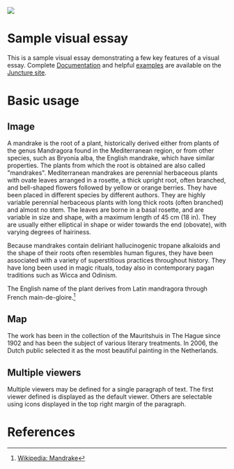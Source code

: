 <a href="https://juncture-digital.org"><img src="https://juncture-digital.org/images/ve-button.png"></a>

<param ve-config 
       title="Mandrake" 
       banner="https://iiif.juncture-digital.org/banner/?url=https://upload.wikimedia.org/wikipedia/commons/4/47/Bartholomeus_Johannes_van_Hove%2C_Het_Mauritshuis_te_Den_Haag.jpg" 
       layout="vertical">

<!-- Entities discussed throughout the essay are typically defined before the essay text and
     are thus available in all text.  Entity identifiers (QIDs) can be found in either
     Wikipedia or Wikidata (https://www.wikidata.org)> -->
<param ve-entity eid="Q212742"> <!-- genus Mandragora -->
<param ve-entity eid="Q157980"> <!-- Bryonia alba -->
<param ve-entity eid="Q59774"> <!-- Wicca -->
<param ve-entity eid="Q285441"> <!-- Odinism -->

# Sample visual essay

This is a sample visual essay demonstrating a few key features of a visual essay.  Complete [Documentation](https://juncture-digital.org/docs) and helpful [examples](https://juncture-digital.org/examples) are available on the [Juncture site](https://juncture-digital.org).
<param ve-image 
       manifest="https://iiif.juncture-digital.org/manifest/6dd738aed85597cac540ad31dd5818e86ef7f2918c7b43a9eb3123d5538e6e4c">

# Basic usage

## Image

A mandrake is the root of a plant, historically derived either from plants of the genus Mandragora found in the Mediterranean region, or from other species, such as Bryonia alba, the English mandrake, which have similar properties. The plants from which the root is obtained are also called "mandrakes". Mediterranean mandrakes are perennial herbaceous plants with ovate leaves arranged in a rosette, a thick upright root, often branched, and bell-shaped flowers followed by yellow or orange berries. They have been placed in different species by different authors. They are highly variable perennial herbaceous plants with long thick roots (often branched) and almost no stem. The leaves are borne in a basal rosette, and are variable in size and shape, with a maximum length of 45 cm (18 in). They are usually either elliptical in shape or wider towards the end (obovate), with varying degrees of hairiness.

Because mandrakes contain deliriant hallucinogenic tropane alkaloids and the shape of their roots often resembles human figures, they have been associated with a variety of superstitious practices throughout history. They have long been used in magic rituals, today also in contemporary pagan traditions such as Wicca and Odinism.

The English name of the plant derives from Latin mandragora through French main-de-gloire.[^1]
<param ve-image 
       label="Girl with a Pearl Earring" 
       description="painting by Johannes Vermeer" 
       license="public domain" 
       url="https://upload.wikimedia.org/wikipedia/commons/0/0f/1665_Girl_with_a_Pearl_Earring.jpg">

## Map

The work has been in the collection of the Mauritshuis in The Hague since 1902 and has been the subject of various literary treatments. In 2006, the Dutch public selected it as the most beautiful painting in the Netherlands.
<param ve-map center="Q36600" zoom="11" prefer-geojson>

## Multiple viewers

Multiple viewers may be defined for a single paragraph of text.  The first viewer defined is displayed as the default viewer.  Others are selectable using icons displayed in the top right margin of the paragraph.
<param ve-image 
       manifest="https://iiif.juncture-digital.org/manifest/6dd738aed85597cac540ad31dd5818e86ef7f2918c7b43a9eb3123d5538e6e4c">
<param ve-map center="Q36600" zoom="11">

# References

[^1]: [Wikipedia: Mandrake](https://en.wikipedia.org/wiki/Mandrake)
